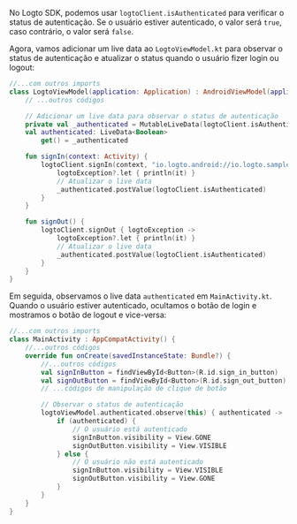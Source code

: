No Logto SDK, podemos usar `logtoClient.isAuthenticated` para verificar o status de autenticação. Se o usuário estiver autenticado, o valor será `true`, caso contrário, o valor será `false`.

Agora, vamos adicionar um live data ao `LogtoViewModel.kt` para observar o status de autenticação e atualizar o status quando o usuário fizer login ou logout:

```kotlin
//...com outros imports
class LogtoViewModel(application: Application) : AndroidViewModel(application) {
    // ...outros códigos

    // Adicionar um live data para observar o status de autenticação
    private val _authenticated = MutableLiveData(logtoClient.isAuthenticated)
    val authenticated: LiveData<Boolean>
        get() = _authenticated

    fun signIn(context: Activity) {
        logtoClient.signIn(context, "io.logto.android://io.logto.sample/callback") { logtoException ->
            logtoException?.let { println(it) }
            // Atualizar o live data
            _authenticated.postValue(logtoClient.isAuthenticated)
        }
    }

    fun signOut() {
        logtoClient.signOut { logtoException ->
            logtoException?.let { println(it) }
            // Atualizar o live data
            _authenticated.postValue(logtoClient.isAuthenticated)
        }
    }
}
```

Em seguida, observamos o live data `authenticated` em `MainActivity.kt`. Quando o usuário estiver autenticado, ocultamos o botão de login e mostramos o botão de logout e vice-versa:

```kotlin
//...com outros imports
class MainActivity : AppCompatActivity() {
    //...outros códigos
    override fun onCreate(savedInstanceState: Bundle?) {
        //...outros códigos
        val signInButton = findViewById<Button>(R.id.sign_in_button)
        val signOutButton = findViewById<Button>(R.id.sign_out_button)
        // ...códigos de manipulação de clique de botão

        // Observar o status de autenticação
        logtoViewModel.authenticated.observe(this) { authenticated ->
            if (authenticated) {
                // O usuário está autenticado
                signInButton.visibility = View.GONE
                signOutButton.visibility = View.VISIBLE
            } else {
                // O usuário não está autenticado
                signInButton.visibility = View.VISIBLE
                signOutButton.visibility = View.GONE
            }
        }
    }
}
```
